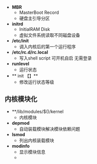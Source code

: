- **MBR**
	- MasterBoot Record
	- 硬盘主引导分区
- **initrd**
	- InitialRAM Disk
	- 虚拟文件系统读取不同磁盘设备
- **/etc/init**
	- 调入内核后的第一个运行程序
- **/etc/rc.d/rc.local**
	- 写入shell script 可开机自启  无需登录
- **runlevel**
	- 运行状态
- ** init 【】**
	- 修改运行状态等级

## 内核模块化
- **/lib/modules/$()/kernel
	- 内核模块
- **depmod**
	- 自动装载模块解决模块依赖问题
- **lsmod**
	- 列出内核装载模块
- **modinfo**
	- 显示模块信息
	- 
<!--stackedit_data:
eyJoaXN0b3J5IjpbLTk0MzkxODE5OCwtODk1MTk3OTUzLDQxNj
cwNTIxNSwtNjgwOTcwNDQ4LC0xNDM5MDE0MjkyLC0xMjg5OTQx
NzY1XX0=
-->